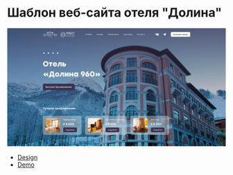 # Шаблон веб-сайта отеля "Долина"

![Долина](./assets/img/screenshot.jpg)

- [Design](https://www.figma.com/design/VjPzZMCaOwzvlpUzMETTPj/Templates--34.-More-on-d-e-n.info?node-id=0-1&t=ke9zmWWrGTADYrXN-1)
- [Demo](https://dolinahotel-web.netlify.app/)
